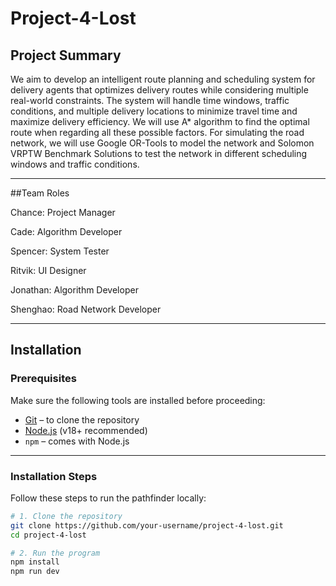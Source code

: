 # Project-4-Lost

## Project Summary

We aim to develop an intelligent route planning and scheduling system for delivery agents that optimizes delivery routes while considering multiple real-world constraints. The system will handle time windows, traffic conditions, and multiple delivery locations to minimize travel time and maximize delivery efficiency. We will use A* algorithm to find the optimal route when regarding all these possible factors. For simulating the road network, we will use Google OR-Tools to model the network and Solomon VRPTW Benchmark Solutions to test the network in different scheduling windows and traffic conditions. 

---

##Team Roles 

Chance: Project Manager 

Cade: Algorithm Developer  

Spencer: System Tester 

Ritvik: UI Designer 

Jonathan: Algorithm Developer 

Shenghao: Road Network Developer 

---

## Installation

### Prerequisites

Make sure the following tools are installed before proceeding:
- [Git](https://git-scm.com/) – to clone the repository
- [Node.js](https://nodejs.org/) (v18+ recommended)
- `npm` – comes with Node.js

---

### Installation Steps

Follow these steps to run the pathfinder locally:

```bash
# 1. Clone the repository
git clone https://github.com/your-username/project-4-lost.git
cd project-4-lost

# 2. Run the program
npm install
npm run dev
